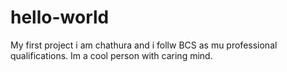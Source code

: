 # hello-world
My first project
i am chathura and i follw BCS as mu professional qualifications. Im a cool person with caring mind.
